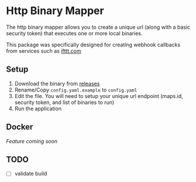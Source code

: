 # Http Binary Mapper

The http binary mapper allows you to create a unique url (along with a basic security token) that executes one or more local binaries.

This package was specifically designed for creating webhook callbacks from services such as [ifttt.com](https://ifttt.com/)

## Setup

1. Download the binary from [releases](https://github.com/benrowe/http-binary-mapper/releases)
2. Rename/Copy `config.yaml.example` to `config.yaml`
3. Edit the file. You will need to setup your unique url endpoint (maps.id, security token, and list of binaries to run)
4. Run the application

## Docker

_Feature coming soon_

## TODO

- [ ] validate build
